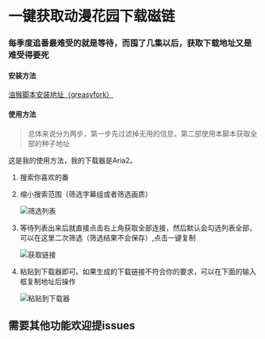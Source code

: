 # 一键获取动漫花园下载磁链
### 每季度追番最难受的就是等待，而囤了几集以后，获取下载地址又是难受得要死

#### 安装方法

   [油猴脚本安装地址（greasyfork）](https://greasyfork.org/zh-CN/scripts/448284-%E4%B8%80%E9%94%AE%E8%8E%B7%E5%8F%96%E5%8A%A8%E6%BC%AB%E8%8A%B1%E5%9B%AD%E4%B8%8B%E8%BD%BD%E7%A3%81%E9%93%BE)

#### 使用方法
> 总体来说分为两步，第一步先过滤掉无用的信息，第二部使用本脚本获取全部的种子地址

这是我的使用方法，我的下载器是Aria2。
1. 搜索你喜欢的番
2. 缩小搜索范围（筛选字幕组或者筛选画质）

    ![筛选列表](https://raw.githubusercontent.com/LiuZiYang1/GetDmhyDownloadUrl/main/1.jpg "筛选列表")

3. 等待列表出来后就直接点击右上角获取全部连接，然后默认会勾选列表全部，可以在这里二次筛选（筛选结果不会保存）,点击一键复制

    ![获取链接](https://raw.githubusercontent.com/LiuZiYang1/GetDmhyDownloadUrl/main/2.jpg "获取链接并筛选")

4. 粘贴到下载器即可。如果生成的下载链接不符合你的要求，可以在下面的输入框复制地址后操作

    ![粘贴到下载器](https://raw.githubusercontent.com/LiuZiYang1/GetDmhyDownloadUrl/main/3.jpg "粘贴到下载器")


## 需要其他功能欢迎提issues

